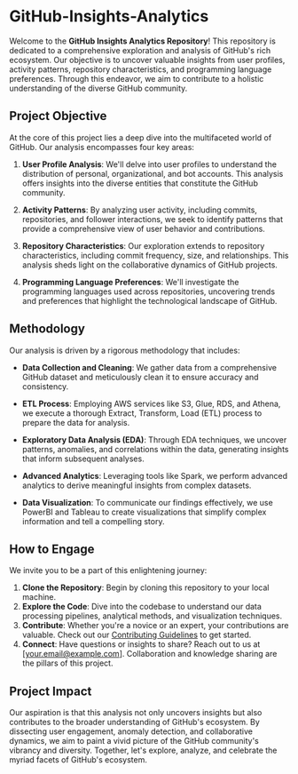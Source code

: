 # GitHub-Insights-Analytics

Welcome to the **GitHub Insights Analytics Repository**! This repository is dedicated to a comprehensive exploration and analysis of GitHub's rich ecosystem. Our objective is to uncover valuable insights from user profiles, activity patterns, repository characteristics, and programming language preferences. Through this endeavor, we aim to contribute to a holistic understanding of the diverse GitHub community.

## Project Objective

At the core of this project lies a deep dive into the multifaceted world of GitHub. Our analysis encompasses four key areas:

1. **User Profile Analysis**: We'll delve into user profiles to understand the distribution of personal, organizational, and bot accounts. This analysis offers insights into the diverse entities that constitute the GitHub community.

2. **Activity Patterns**: By analyzing user activity, including commits, repositories, and follower interactions, we seek to identify patterns that provide a comprehensive view of user behavior and contributions.

3. **Repository Characteristics**: Our exploration extends to repository characteristics, including commit frequency, size, and relationships. This analysis sheds light on the collaborative dynamics of GitHub projects.

4. **Programming Language Preferences**: We'll investigate the programming languages used across repositories, uncovering trends and preferences that highlight the technological landscape of GitHub.

## Methodology

Our analysis is driven by a rigorous methodology that includes:

- **Data Collection and Cleaning**: We gather data from a comprehensive GitHub dataset and meticulously clean it to ensure accuracy and consistency.

- **ETL Process**: Employing AWS services like S3, Glue, RDS, and Athena, we execute a thorough Extract, Transform, Load (ETL) process to prepare the data for analysis.

- **Exploratory Data Analysis (EDA)**: Through EDA techniques, we uncover patterns, anomalies, and correlations within the data, generating insights that inform subsequent analyses.

- **Advanced Analytics**: Leveraging tools like Spark, we perform advanced analytics to derive meaningful insights from complex datasets.

- **Data Visualization**: To communicate our findings effectively, we use PowerBI and Tableau to create visualizations that simplify complex information and tell a compelling story.

## How to Engage

We invite you to be a part of this enlightening journey:

1. **Clone the Repository**: Begin by cloning this repository to your local machine.
2. **Explore the Code**: Dive into the codebase to understand our data processing pipelines, analytical methods, and visualization techniques.
3. **Contribute**: Whether you're a novice or an expert, your contributions are valuable. Check out our [Contributing Guidelines](CONTRIBUTING.md) to get started.
4. **Connect**: Have questions or insights to share? Reach out to us at [your.email@example.com]. Collaboration and knowledge sharing are the pillars of this project.

## Project Impact

Our aspiration is that this analysis not only uncovers insights but also contributes to the broader understanding of GitHub's ecosystem. By dissecting user engagement, anomaly detection, and collaborative dynamics, we aim to paint a vivid picture of the GitHub community's vibrancy and diversity. Together, let's explore, analyze, and celebrate the myriad facets of GitHub's ecosystem.
